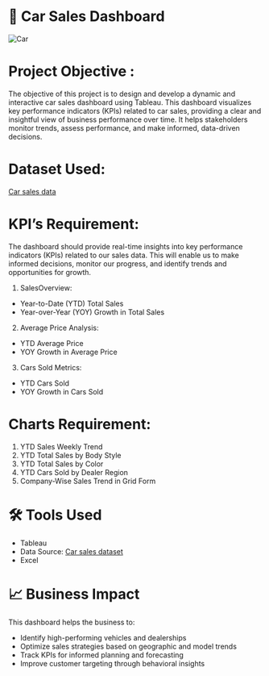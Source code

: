 # 🚗 Car Sales Dashboard
![Car](https://github.com/user-attachments/assets/b15dad8d-95ef-4105-8a33-d09f2736a92d)
# Project Objective :
The objective of this project is to design and develop a dynamic and interactive car sales dashboard using Tableau. This dashboard visualizes key performance indicators (KPIs) related to car sales, providing a clear and insightful view of business performance over time. It helps stakeholders monitor trends, assess performance, and make informed, data-driven decisions.

# Dataset Used:
[Car sales data](https://github.com/dhruwsunita/Car-Sales-Dashboard/blob/main/Car%20Sales%20Data.xlsx)

# KPI’s Requirement:
The dashboard should provide real-time insights into key performance indicators (KPIs) related to our sales data. This will enable us to make informed decisions, monitor our progress, and identify trends and opportunities for growth.
1.	SalesOverview:
- Year-to-Date (YTD) Total Sales
- Year-over-Year (YOY) Growth in Total Sales
2.	Average Price Analysis:
-	YTD Average Price
-	YOY Growth in Average Price
3.	Cars Sold Metrics:
-	YTD Cars Sold
-	YOY Growth in Cars Sold

# Charts Requirement:
1.	YTD Sales Weekly Trend
2.	YTD Total Sales by Body Style
3.	YTD Total Sales by Color
4.	YTD Cars Sold by Dealer Region
5.	Company-Wise Sales Trend in Grid Form

# 🛠 Tools Used
- Tableau
- Data Source: [Car sales dataset](https://github.com/dhruwsunita/Car-Sales-Dashboard/blob/main/Car%20Sales%20Data.xlsx)
- Excel

# 📈 Business Impact
This dashboard helps the business to:
- Identify high-performing vehicles and dealerships
- Optimize sales strategies based on geographic and model trends
- Track KPIs for informed planning and forecasting
- Improve customer targeting through behavioral insights



